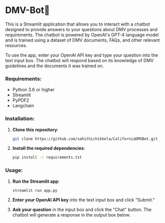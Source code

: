 # DMV-Bot🚦

This is a Streamlit application that allows you to interact with a chatbot designed to provide answers to your questions about DMV processes and requirements. The chatbot is powered by OpenAI's GPT-4 language model and is trained using a dataset of DMV documents, FAQs, and other relevant resources.

To use the app, enter your OpenAI API key and type your question into the text input box. The chatbot will respond based on its knowledge of DMV guidelines and the documents it was trained on.

### Requirements:
- Python 3.6 or higher
- Streamlit
- PyPDF2
- Langchain

### Installation:
1. **Clone this repository**:
    ```bash
    git clone https://github.com/sahithichikkela/CaliforniaDMVBot.git
    ```

2. **Install the required dependencies**:
    ```bash
    pip install -r requirements.txt
    ```

### Usage:
1. **Run the Streamlit app**:
    ```bash
    streamlit run app.py
    ```

2. **Enter your OpenAI API key** into the text input box and click "Submit."

3. **Ask your question** in the input box and click the "Chat" button. The chatbot will generate a response in the output box below.
